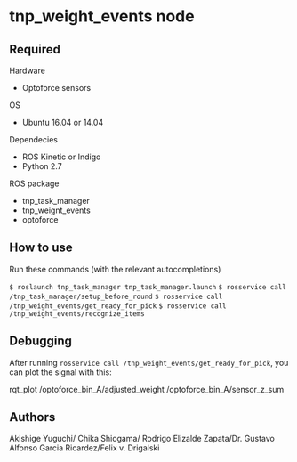 # tnp_weight_events node

## Required

 Hardware
* Optoforce sensors

 OS
* Ubuntu 16.04 or 14.04

 Dependecies
* ROS Kinetic or Indigo
* Python 2.7

 ROS package
* tnp_task_manager
* tnp_weignt_events
* optoforce

## How to use

Run these commands (with the relevant autocompletions)

`$ roslaunch tnp_task_manager tnp_task_manager.launch`
`$ rosservice call /tnp_task_manager/setup_before_round`
`$ rosservice call /tnp_weight_events/get_ready_for_pick`
`$ rosservice call /tnp_weight_events/recognize_items`

## Debugging

After running `rosservice call /tnp_weight_events/get_ready_for_pick`, you can plot the signal with this:

rqt_plot /optoforce_bin_A/adjusted_weight /optoforce_bin_A/sensor_z_sum

## Authors
Akishige Yuguchi/ Chika Shiogama/ Rodrigo Elizalde Zapata/Dr. Gustavo Alfonso Garcia Ricardez/Felix v. Drigalski